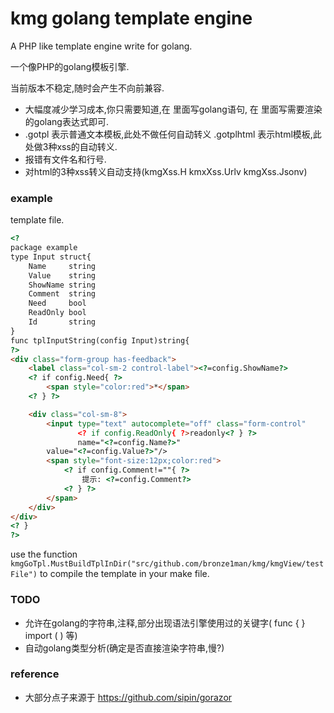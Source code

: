 kmg golang template engine
=================
A PHP like template engine write for golang.

一个像PHP的golang模板引擎.

当前版本不稳定,随时会产生不向前兼容.

* 大幅度减少学习成本,你只需要知道,在 <? ?> 里面写golang语句, 在 <?= ?> 里面写需要渲染的golang表达式即可.
* .gotpl 表示普通文本模板,此处不做任何自动转义 .gotplhtml 表示html模板,此处做3种xss的自动转义.
* 报错有文件名和行号.
* 对html的3种xss转义自动支持(kmgXss.H kmxXss.Urlv kmgXss.Jsonv)

### example
template file.
```html
<?
package example
type Input struct{
	Name     string
	Value    string
	ShowName string
	Comment  string
	Need     bool
	ReadOnly bool
	Id       string
}
func tplInputString(config Input)string{
?>
<div class="form-group has-feedback">
    <label class="col-sm-2 control-label"><?=config.ShowName?>
    <? if config.Need{ ?>
        <span style="color:red">*</span>
    <? } ?>

    <div class="col-sm-8">
        <input type="text" autocomplete="off" class="form-control"
               <? if config.ReadOnly{ ?>readonly<? } ?>
               name="<?=config.Name?>"
        value="<?=config.Value?>"/>
        <span style="font-size:12px;color:red">
            <? if config.Comment!=""{ ?>
                提示: <?=config.Comment?>
            <? } ?>
        </span>
    </div>
</div>
<? }
?>
```

use the function `kmgGoTpl.MustBuildTplInDir("src/github.com/bronze1man/kmg/kmgView/testFile")` to compile the template in your make file.


### TODO
* 允许在golang的字符串,注释,部分出现语法引擎使用过的关键字(<?= <? ?> func { } import ( ) 等)
* 自动golang类型分析(确定是否直接渲染字符串,慢?)

### reference
* 大部分点子来源于 https://github.com/sipin/gorazor
